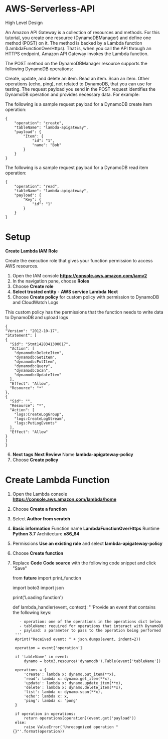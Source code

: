 # AWS-Serverless-API

High Level Design

An Amazon API Gateway is a collection of resources and methods. For this tutorial, you create one resource (DynamoDBManager) and define one method (POST) on it. The method is backed by a Lambda function (LambdaFunctionOverHttps). That is, when you call the API through an HTTPS endpoint, Amazon API Gateway invokes the Lambda function.

The POST method on the DynamoDBManager resource supports the following DynamoDB operations:

Create, update, and delete an item.
Read an item.
Scan an item.
Other operations (echo, ping), not related to DynamoDB, that you can use for testing.
The request payload you send in the POST request identifies the DynamoDB operation and provides necessary data. For example:

The following is a sample request payload for a DynamoDB create item operation:

    {
        "operation": "create",
        "tableName": "lambda-apigateway",
        "payload": {
            "Item": {
                "id": "1",
                "name": "Bob"
            }
        }
    }

The following is a sample request payload for a DynamoDB read item operation:

    {
        "operation": "read",
        "tableName": "lambda-apigateway",
        "payload": {
            "Key": {
                "id": "1"
            }
        }
    }
    
# Setup

**Create Lambda IAM Role**

Create the execution role that gives your function permission to access AWS resources.

1. Open the IAM console **https://console.aws.amazon.com/iamv2**
2. In the navigation pane, choose **Roles**
3. Choose **Create role**
4. **Select trusted entity** - **AWS service** **Lambda** **Next**
5. Choose **Create policy** for custom policy with permission to DynamoDB and CloudWatch Logs
 
This custom policy has the permissions that the function needs to write data to DynamoDB and upload logs

    {
    "Version": "2012-10-17",
    "Statement": [
    {
      "Sid": "Stmt1428341300017",
      "Action": [
        "dynamodb:DeleteItem",
        "dynamodb:GetItem",
        "dynamodb:PutItem",
        "dynamodb:Query",
        "dynamodb:Scan",
        "dynamodb:UpdateItem"
      ],
      "Effect": "Allow",
      "Resource": "*"
    },
    {
      "Sid": "",
      "Resource": "*",
      "Action": [
        "logs:CreateLogGroup",
        "logs:CreateLogStream",
        "logs:PutLogEvents"
      ],
      "Effect": "Allow"
    }
    ]    
    }
    
6. **Next tags**  **Next Review**  Name **lambda-apigateway-policy**
7. Choose **Create policy**

# Create Lambda Function

1. Open the Lambda console **https://console.aws.amazon.com/lambda/home**
2. Choose **Create a function**
3. Select **Author from scratch**
4. **Basic information** Function name **LambdaFunctionOverHttps** Runtime **Python 3.7** Architecture **x86_64**
5. Permissions **Use an existing role** and select **lambda-apigateway-policy**
6. Choose **Create function**
7. Replace **Code** **Code source** with the following code snippet and click "Save"

    from __future__ import print_function

    import boto3
    import json

    print('Loading function')


    def lambda_handler(event, context):
        '''Provide an event that contains the following keys:

          - operation: one of the operations in the operations dict below
          - tableName: required for operations that interact with DynamoDB
          - payload: a parameter to pass to the operation being performed
        '''
        #print("Received event: " + json.dumps(event, indent=2))

        operation = event['operation']

        if 'tableName' in event:
            dynamo = boto3.resource('dynamodb').Table(event['tableName'])

        operations = {
            'create': lambda x: dynamo.put_item(**x),
            'read': lambda x: dynamo.get_item(**x),
            'update': lambda x: dynamo.update_item(**x),
            'delete': lambda x: dynamo.delete_item(**x),
            'list': lambda x: dynamo.scan(**x),
            'echo': lambda x: x,
            'ping': lambda x: 'pong'
        }

        if operation in operations:
            return operations[operation](event.get('payload'))
        else:
            raise ValueError('Unrecognized operation "{}"'.format(operation))
        
  

